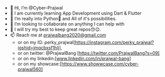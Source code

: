 - 👋 Hi, I’m @Cyber-Prajwal
- 🤖 I am currently learning App Development using Dart & Flutter 
- 👀 I’m really into Python🐍 and All of it's possibilities.  
- 💞️ I’m looking to collaborate on anything I can help with
- 🙌 I will try my best to keep great repos😙😉.
- 📫 Reach me at prajwalbang2020@gmail.com 
  - or on my IG: perky_prajwal[https://instagram.com/perky_prajwal?igshid=jmqcbxsf1hlj], 
  - or on twitter: @PrajwalBang [https://twitter.com/PrajwalBang?s=09] 
  - or on my linkedin:[www.linkedin.com/in/prajwal-bang] 
  - or on my showcase:[https://www.showwcase.com/cyber-prajwal560]
<!---
Cyber-Prajwal/Cyber-Prajwal is a ✨ special ✨ repository because its `README.md` (this file) appears on your GitHub profile.
You can click the Preview link to take a look at your changes.
--->
